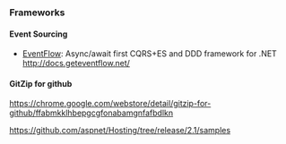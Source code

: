 ### Frameworks

#### Event Sourcing

  * [EventFlow](https://github.com/eventflow/EventFlow):  Async/await first CQRS+ES and DDD framework for .NET http://docs.geteventflow.net/ 
 
#### GitZip for github
https://chrome.google.com/webstore/detail/gitzip-for-github/ffabmkklhbepgcgfonabamgnfafbdlkn

https://github.com/aspnet/Hosting/tree/release/2.1/samples
